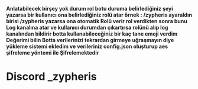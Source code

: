 **Anlatabilecek birşey yok durum rol botu 
duruma belirlediğiniz şeyi yazarsa bir kullanıcı ona belirlediğiniz rolü atar örnek : /zypheris ayaraldın birisi /zypheris yazarsa ona otomatik Rolü verir
rol verdikten sonra bunu Log kanalına atar ve kullanıcı durumdan çıkartırsa rolünü alıp log kanalından bildirir
botta kullanabileceğiniz bir kaç tane emoji verdim Değerimi bilin
Botta verilerinizi tekrardan girmeye uğraşmayın diye yükleme sistemi ekledim ve verileriniz config.json oluşturup aes şifreleme yöntemi ile Şifrelemektedir**

# Discord _zypheris
